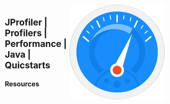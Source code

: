 <img src="assets/JProfiler.svg" alt="JProfiler logo" style="width: 300px;" align="right">

# JProfiler | Profilers | Performance | Java | Quicstarts

## Resources

